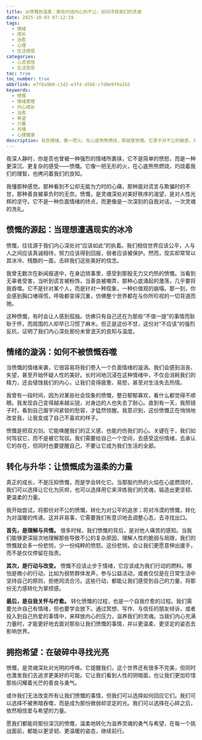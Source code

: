 ```yaml
---
title: 从愤慨到温柔：那些灼烧内心的不公，如何淬炼我们的灵魂
date: 2025-10-03 07:12:19
tags:
  - 情绪
  - 成长
  - 治愈
  - 心理
  - 生活感悟
categories:
  - 心灵感悟
  - 生活哲思
toc: true
toc_number: true
abbrlink: e7f8a9b0-c1d2-e3f4-a5b6-c7d8e9f0a1b2
keywords:
  - 愤慨
  - 情绪管理
  - 内心成长
  - 治愈
  - 希望
  - 力量
  - 共情
  - 心理健康
description: 有些情绪，像一把火，在心底熊熊燃烧，那就是愤慨。它源于对不公的敏感，对真理的执着，对善良的守护。当我们被这股火焰灼烧时，是选择任其肆虐，还是将其淬炼成内心的力量？这篇文章，想与你一同探索，如何将那份深沉的愤慨，温柔地转化为滋养灵魂的勇气与希望。
---
```


夜深人静时，你是否也曾被一种强烈的情绪所裹挟，它不是简单的愤怒，而是一种更深沉、更复杂的感受——愤慨。它像一把无形的火，在心底熊熊燃烧，灼烧着我们的理智，也拷问着我们的良知。

我懂那种感觉。那种看到不公却无能为力时的心痛，那种面对谎言与欺骗时的不甘，那种善良被辜负时的无奈。愤慨，是灵魂深处对美好秩序的渴望，是对人性光辉的坚守。它不是一种负面情绪的终点，而更像是一次深刻的自我对话，一次灵魂的洗礼。

## 愤慨的源起：当理想遭遇现实的冰冷

愤慨，往往源于我们内心深处对“应该如此”的执着。我们相信世界应该公平，人与人之间应该真诚相待，努力应该得到回报，弱者应该被保护。然而，现实却常常以其冰冷、残酷的一面，击碎我们这些美好的信念。

我曾无数次在新闻报道中，在身边琐事里，感受到那股无力又灼热的愤慨。当看到无辜者受害，当听到谎言被粉饰，当善良被嘲弄，那种心底涌起的激荡，几乎要将我吞噬。它不是针对某个人，而是针对一种现象，一种价值观的崩塌。那一刻，你会感到胸口堵得慌，呼吸都变得沉重，仿佛整个世界都在与你所珍视的一切背道而驰。

这种愤慨，有时会让人感到孤独。仿佛只有自己还在为那些“不值一提”的事情而耿耿于怀，而周围的人却早已习惯了麻木。但正是这份不甘，这份对“不应该”的强烈反抗，证明了我们内心深处那份未曾泯灭的良知与温度。

## 情绪的漩涡：如何不被愤慨吞噬

当愤慨的情绪来袭，它很容易将我们卷入一个负面情绪的漩涡。我们会感到沮丧、失望，甚至开始怀疑人性的美好。长时间地沉浸在这种情绪中，不仅会消耗我们的精力，还会侵蚀我们的内心，让我们变得疲惫、易怒，甚至对生活失去热情。

我曾有一段时间，因为对某些社会现象的愤慨，整日郁郁寡欢，看什么都觉得不顺眼。我发现自己变得越来越尖锐，对身边的人也失去了耐心。直到有一天，我照镜子时，看到自己眉宇间紧锁的愁容，才猛然惊醒。我意识到，这份愤慨正在悄悄地改变我，让我变成了自己不喜欢的样子。

愤慨是把双刃剑。它能唤醒我们的正义感，也能灼伤我们的心。关键在于，我们如何驾驭它，而不是被它驾驭。我们需要给自己一个空间，去感受这份情绪，去承认它的存在，但同时也要提醒自己，不要让它成为我们生活的全部。

## 转化与升华：让愤慨成为温柔的力量

真正的成长，不是压抑愤慨，而是学会转化它。当那股灼热的火焰在心底燃烧时，我们可以选择让它化为灰烬，也可以选择用它来淬炼我们的灵魂，锻造出更坚韧、更温柔的力量。

我开始尝试，将那份对不公的愤慨，转化为对公平的追求；将对冷漠的愤慨，转化为对温暖的传递。这并非易事，它需要我们有意识地去调整心态，去寻找出口。

**首先，是理解与共情。** 很多时候，我们愤慨的背后，是对他人痛苦的感知。当我们能够更深层次地理解那些导致不公的复杂原因，理解人性的脆弱与局限，我们的愤慨就会多一份悲悯，少一份纯粹的愤怒。这份悲悯，会让我们更愿意伸出援手，而不是仅仅停留在指责。

**其次，是行动与改变。** 愤慨不应该止步于情绪，它应该成为我们行动的燃料。哪怕是微小的行动，比如为弱势群体发声，参与公益活动，或者仅仅是在日常生活中坚持自己的原则，拒绝同流合污。这些行动，都能让我们感受到自己的力量，将那份无力感转化为掌控感。

**最后，是自我关怀与疗愈。** 转化愤慨的过程，也是一个自我疗愈的过程。我们需要允许自己有情绪，但也要学会放下。通过冥想、写作、与信任的朋友倾诉，或者投入到自己热爱的事情中，来释放内心的压力，滋养我们的灵魂。当我们内心充满力量时，才能更好地去面对那些让我们愤慨的事情，并以更温柔、更坚定的姿态去影响世界。

## 拥抱希望：在破碎中寻找光亮

愤慨，是灵魂深处对光明的呼唤。它提醒我们，这个世界还有很多不完美，但同时也激发我们去追求更美好的可能。它让我们看到人性的阴暗面，也让我们更加珍惜那些闪耀着光芒的善良与勇气。

或许我们无法改变所有让我们愤慨的事情，但我们可以选择如何回应它们。我们可以选择不被黑暗吞噬，而是成为那份微弱却坚定的光。我们可以选择在心碎之后，依然相信爱与希望的力量。

愿我们都能将那份深沉的愤慨，温柔地转化为滋养灵魂的勇气与希望，在每一个挑战面前，都能以更坚韧、更温暖的姿态，继续前行。